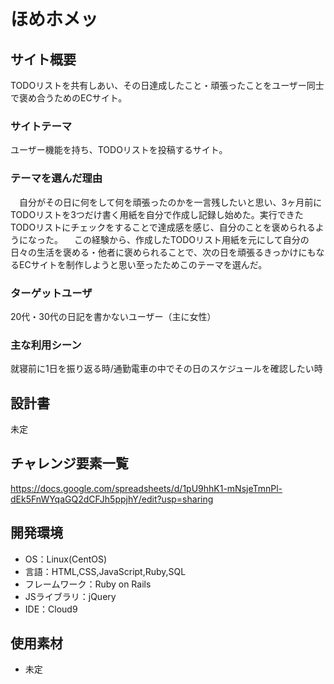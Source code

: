 # ほめホメッ

## サイト概要
TODOリストを共有しあい、その日達成したこと・頑張ったことをユーザー同士で褒め合うためのECサイト。

### サイトテーマ
ユーザー機能を持ち、TODOリストを投稿するサイト。

### テーマを選んだ理由
　自分がその日に何をして何を頑張ったのかを一言残したいと思い、3ヶ月前にTODOリストを3つだけ書く用紙を自分で作成し記録し始めた。実行できたTODOリストにチェックをすることで達成感を感じ、自分のことを褒められるようになった。
　この経験から、作成したTODOリスト用紙を元にして自分の日々の生活を褒める・他者に褒められることで、次の日を頑張るきっかけにもなるECサイトを制作しようと思い至ったためこのテーマを選んだ。

### ターゲットユーザ
20代・30代の日記を書かないユーザー（主に女性）

### 主な利用シーン
就寝前に1日を振り返る時/通勤電車の中でその日のスケジュールを確認したい時

## 設計書
未定

## チャレンジ要素一覧
https://docs.google.com/spreadsheets/d/1pU9hhK1-mNsjeTmnPl-dEk5FnWYqaGQ2dCFJh5ppjhY/edit?usp=sharing

## 開発環境
- OS：Linux(CentOS)
- 言語：HTML,CSS,JavaScript,Ruby,SQL
- フレームワーク：Ruby on Rails
- JSライブラリ：jQuery
- IDE：Cloud9

## 使用素材
- 未定